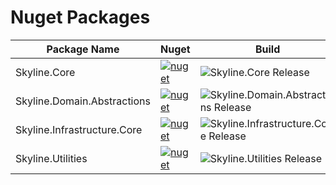 # Nuget Packages
| Package Name | Nuget | Build |
|--|--|--|
|Skyline.Core|[![nuget](https://img.shields.io/nuget/v/Skyline.Core.svg?color=blue)](https://www.nuget.org/packages/Skyline.Core/)|![Skyline.Core Release](https://github.com/zhaobingwang/Skyline/workflows/Skyline.Core%20Release/badge.svg?branch=release%2Fcore)|
|Skyline.Domain.Abstractions |[![nuget](https://img.shields.io/nuget/v/Skyline.Domain.Abstractions.svg?color=blue)](https://www.nuget.org/packages/Skyline.Domain.Abstractions/)|![Skyline.Domain.Abstractions Release](https://github.com/zhaobingwang/Skyline/workflows/Skyline.Domain.Abstractions%20Release/badge.svg?branch=release%2Fdomain-abstraction) |
|Skyline.Infrastructure.Core |[![nuget](https://img.shields.io/nuget/v/Skyline.Infrastructure.Core.svg?color=blue)](https://www.nuget.org/packages/Skyline.Infrastructure.Core/)|![Skyline.Infrastructure.Core Release](https://github.com/zhaobingwang/Skyline/workflows/Skyline.Infrastructure.Core%20Release/badge.svg?branch=release%2Finfrastructure-core) |
|Skyline.Utilities |[![nuget](https://img.shields.io/nuget/v/Skyline.Utilities.svg?color=blue)](https://www.nuget.org/packages/Skyline.Utilities/)|![Skyline.Utilities Release](https://github.com/zhaobingwang/Skyline/workflows/Skyline.Utilities%20Release/badge.svg)|

